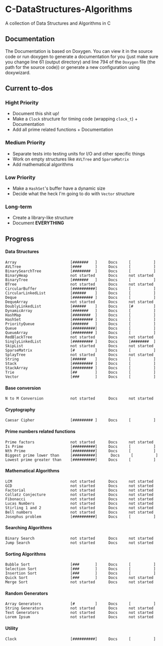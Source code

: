 # C-DataStructures-Algorithms

A collection of Data Structures and Algorithms in C

## Documentation

The Documentation is based on Doxygen. You can view it in the source code or run doxygen to generate a documentation for you (just make sure you change line 61 (output directory) and line 794 of the ```Doxygen``` file (the path for the source code)) or generate a new configuration using doxywizard.

## Current to-dos

### Hight Priority

* Document this shit up!
* Make a ```Clock``` structure for timing code (wrapping ```clock_t```) + Documentation
* Add all prime related functions + Documentation

### Medium Priority

* Separate tests into testing units for I/O and other specific things
* Work on empty structures like ```AVLTree``` and ```SparseMatrix```
* Add mathematical algorithms

### Low Priority

* Make a ```HashSet```'s buffer have a dynamic size
* Decide what the heck I'm going to do with ```Vector``` structure

### Long-term

* Create a library-like structure
* Document __EVERYTHING__

## Progress

#### Data Structures

```
Array                        [#######   ]     Docs     [          ]
AVLTree                      [####      ]     Docs     [          ]
BinarySearchTree             [########  ]     Docs     [          ]
BinaryHeap                   not started      Docs     not started
BinaryTree                   [#######   ]     Docs     [          ]
BTree                        not started      Docs     not started
CircularBuffer               [##########]     Docs     [          ]
CircularLinkedList           [######    ]     Docs     [          ]
Deque                        [######### ]     Docs     [          ]
DequeArray                   not started      Docs     not started
DoublyLinkedList             [######    ]     Docs     [#         ]
DynamicArray                 [#######   ]     Docs     [          ]
HashMap                      [########  ]     Docs     [          ]
HashSet                      [######### ]     Docs     [          ]
PriorityQueue                [#######   ]     Docs     [          ]
Queue                        [##########]     Docs     [          ]
QueueArray                   [######### ]     Docs     [          ]
RedBlackTree                 not started      Docs     not started
SinglyLinkedList             [######### ]     Docs     [########  ]
SkipList                     not started      Docs     not started
SparseMatrix                 [#         ]     Docs     [          ]
SplayTree                    not started      Docs     not started
String                       [######    ]     Docs     [          ]
Stack                        [######### ]     Docs     [          ]
StackArray                   [######### ]     Docs     [          ]
Trie                         [##        ]     Docs     [          ]
Vector                       [###       ]     Docs     [          ]
```

#### Base conversion

```
N to M Conversion            not started      Docs     not started
```

#### Cryptography

```
Caesar Cipher                [######### ]     Docs     [          ]
```

#### Prime numbers related functions

```
Prime factors                not started      Docs     not started
Is Prime                     [##########]     Docs     [          ]
Nth Prime                    [##########]     Docs     [          ]
Biggest prime lower than     [##########]      Docs     [          ]
Lowest prime greater than    [##########]     Docs     [          ]
```

#### Mathematical Algorithms

```
LCM                          not started      Docs     not started
GCD                          not started      Docs     not started
Factorial                    not started      Docs     not started
Collatz Conjecture           not started      Docs     not started
Fibonacci                    not started      Docs     not started
Lucas Numbers                not started      Docs     not started
Stirling 1 and 2             not started      Docs     not started
Bell numbers                 not started      Docs     not started
Josephus problem             [##########]     Docs     [          ]
```

#### Searching Algorithms

```
Binary Search                not started      Docs     not started
Jump Search                  not started      Docs     not started
```

#### Sorting Algorithms

```
Bubble Sort                  [###       ]     Docs     [          ]
Selection Sort               [###       ]     Docs     [          ]
Insertion Sort               [###       ]     Docs     [          ]
Quick Sort                   [###       ]     Docs     not started
Merge Sort                   not started      Docs     not started
```

#### Random Generators

```
Array Generators             [#         ]     Docs     [          ]
String Generators            not started      Docs     not started
Text Generators              not started      Docs     not started
Lorem Ipsum                  not started      Docs     not started
```

#### Utility

```
Clock                        [##########]     Docs     [          ]
```